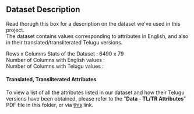 ## Dataset Description

Read thorugh this box for a description on the dataset we've used in this project. <br /> 
The dataset contains values corresponding to attributes in English, and also in their translated/transliterated Telugu versions.

Rows x Columns Stats of the Dataset   : 6490 x 79 <br /> 
Number of Columns with English values : <br /> 
Number of Columns with Telugu values  : <br /> 

#### Translated, Transliterated Attributes 
To view a list of all the attributes listed in our dataset and how their Telugu versions have been obtained, please refer to the "**Data - TL/TR Attributes**" PDF file in this folder, or via [this](https://docs.google.com/document/d/1ShzYVrSgmkvICiYevx8gl2SFb0OIX10ivYOjxXugc-I/edit#) link.
